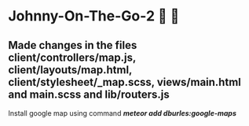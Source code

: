 # Johnny-On-The-Go-2 :toilet: :taxi:
Made changes in the files **client/controllers/map.js, client/layouts/map.html, client/stylesheet/_map.scss, views/main.html and main.scss and lib/routers.js**
--
Install google map using command **_meteor add dburles:google-maps_**
